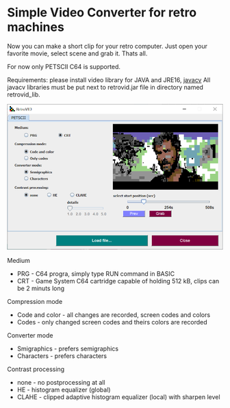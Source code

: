 # Simple Video Converter for retro machines

Now you can make a short clip for your retro computer. Just open your favorite movie, select scene and grab it. Thats all.

For now only PETSCII C64 is supported.

Requirements: please install video library for JAVA and JRE16, [javacv](https://sourceforge.net/projects/javacv.mirror/)
All javacv libraries must be put next to retrovid.jar file in directory named retrovid_lib.

![PetsciiVID](retrovid.png)

Medium

- PRG - C64 progra, simply type RUN command in BASIC
- CRT - Game System C64 cartridge capable of holding 512 kB, clips can be 2 minuts long
 
Compression mode

- Code and color - all changes are recorded, screen codes and colors
- Codes - only changed screen codes and theirs colors are recorded

Converter mode

- Smigraphics - prefers semigraphics
- Characters - prefers characters

Contrast processing

- none - no postprocessing at all
- HE - histogram equalizer (global)
- CLAHE - clipped adaptive histogram equalizer (local) with sharpen level 

